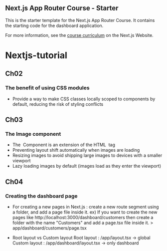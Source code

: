 ## Next.js App Router Course - Starter

This is the starter template for the Next.js App Router Course. It contains the starting code for the dashboard application.

For more information, see the [course curriculum](https://nextjs.org/learn) on the Next.js Website.

# Nextjs-tutorial

## Ch02

### The benefit of using CSS modules

- Provide a way to make CSS classes locally scoped to components by default, reducing the risk of styling conflicts

## Ch03

### The Image component

- The <Image> Component is an extension of the HTML <img> tag
- Preventing layout shift automatically when images are loading
- Resizing images to avoid shipping large images to devices with a smaller viewport
- Lazy loading images by default (images load as they enter the viewport)

## Ch04

### Creating the dashboard page

- For creating a new pages in Next.js : create a new route segment using a folder, and add a page file inside it.
  ex) If you want to create the new pages like http://localhost:3000/dashboard/customers
  then create a folder with the name "Customers" and add a page.tsx file inside it. > app/dashboard/customers/page.tsx

- Root layout vs Custom layout
  Root layout : /app/layout.tsx -> global
  Custom layout : /app/dashboard/layout.tsx -> only dashboard
